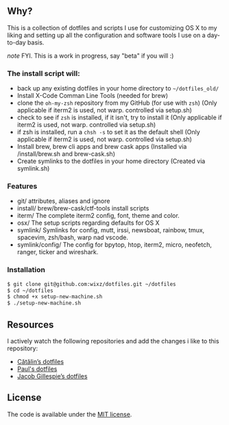 ## Why? ##

This is a collection of dotfiles and scripts I use for customizing OS X to my liking and setting up all the configuration and software tools I use on a day-to-day basis.

*note* FYI. This is a work in progress, say "beta" if you will :)

### The install script will: ###

* back up any existing dotfiles in your home directory to `~/dotfiles_old/`
* Install X-Code Comman Line Tools (needed for brew)
* clone the `oh-my-zsh` repository from my GitHub (for use with `zsh`) (Only applicable if iterm2 is used, not warp. controlled via setup.sh)
* check to see if `zsh` is installed, if it isn't, try to install it (Only applicable if iterm2 is used, not warp. controlled via setup.sh)
* if zsh is installed, run a `chsh -s` to set it as the default shell (Only applicable if iterm2 is used, not warp. controlled via setup.sh)
* Install brew, brew cli apps and brew cask apps (Installed via /install/brew.sh and brew-cask.sh)
* Create symlinks to the dotfiles in your home directory (Created via symlink.sh)

### Features ###

* git/ attributes, aliases and ignore
* install/ brew/brew-cask/ctf-tools install scripts
* iterm/ The complete iterm2 config, font, theme and color.
* osx/ The setup scripts regarding defaults for OS X
* symlink/ Symlinks for config, mutt, irssi, newsboat, rainbow, tmux, spacevim, zsh/bash, warp nad vscode.
* symlink/config/ The config for bpytop, htop, iterm2, micro, neofetch, ranger, ticker and wireshark.

### Installation ###

```sh
$ git clone git@github.com:wixz/dotfiles.git ~/dotfiles
$ cd ~/dotfiles
$ chmod +x setup-new-machine.sh
$ ./setup-new-machine.sh
```

## Resources ##

I actively watch the following repositories and add the changes i like to this repository:

- [Cătălin’s dotfiles](https://github.com/alrra/dotfiles)
- [Paul's dotfiles](https://github.com/paulirish/dotfiles)
- [Jacob Gillespie’s dotfiles](https://github.com/jacobwg/dotfiles)

## License ##

The code is available under the [MIT license](LICENSE).
